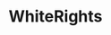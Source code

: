 ---
title: WhiteRights
crosslinks:
- The_Donald
- PussyPass
- BrainwashedAmerica
- NationalSocialism
- Physical_Removal
- FreyasLight
- uncensorednews
- europeannationalism
- OutOfTheLoop
- pussypassdenied
- ukpolitics
- ireland
- explainlikeimfive
- PoliticalHumor
- mentalhealth
- islam
- forwardsfromhitler
- conspiracy
- TheWorstGeneration
- fucktheredpill
---